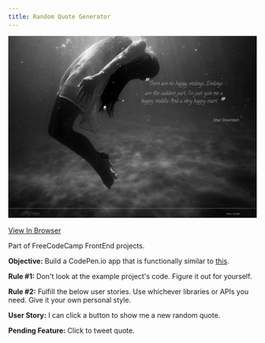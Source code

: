 ```yaml
---
title: Random Quote Generator
---
```


![Click Quote Generator](assets/img/projects/proj-2/full.jpg)


<a href="http://s.codepen.io/omgninjas/debug/Majvvm" target="_blank">View In Browser</a>

Part of FreeCodeCamp FrontEnd projects.

**Objective:** Build a CodePen.io app that is functionally similar to [this](https://codepen.io/FreeCodeCamp/full/ONjoLe/).

**Rule #1:** Don't look at the example project's code. Figure it out for yourself.

**Rule #2:** Fulfill the below user stories. Use whichever libraries or APIs you need. Give it your own personal style.

**User Story:** I can click a button to show me a new random quote.

**Pending Feature:** Click to tweet quote.

